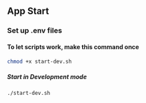 ## App Start

### Set up .env files

#### To let scripts work, make this command once
```bash
chmod +x start-dev.sh
```

##### Start in Development mode
```bash
./start-dev.sh
```